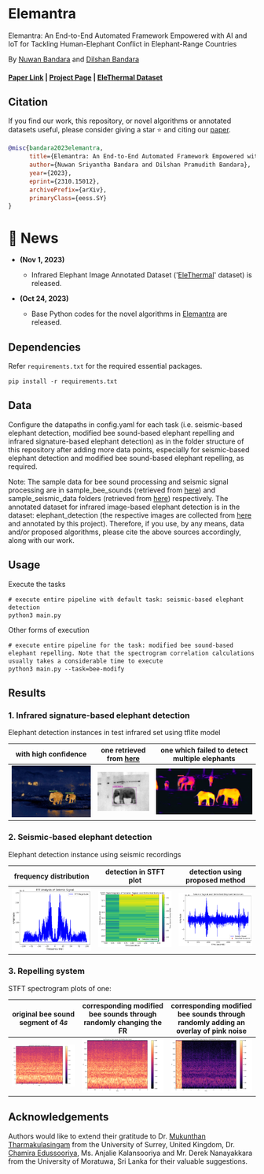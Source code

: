 # Elemantra

Elemantra: An End-to-End Automated Framework Empowered with AI and IoT for Tackling Human-Elephant Conflict in Elephant-Range Countries

By [Nuwan Bandara](https://sites.google.com/view/nuwan-bandara/) and [Dilshan Bandara](https://www.linkedin.com/in/dilshan--bandara/)

#### [Paper Link](https://arxiv.org/abs/2310.15012) | [Project Page](https://nuwansribandara.github.io/Elemantra/) | [EleThermal Dataset](https://github.com/NuwanSriBandara/Elemantra/tree/main/data/Thermal_Elephant_Dataset)

## Citation

If you find our work, this repository, or novel algorithms or annotated datasets useful, please consider giving a star ⭐ and citing our [paper](https://arxiv.org/abs/2310.15012).
```bibtex
@misc{bandara2023elemantra,
      title={Elemantra: An End-to-End Automated Framework Empowered with AI and IoT for Tackling Human-Elephant Conflict in Elephant-Range Countries}, 
      author={Nuwan Sriyantha Bandara and Dilshan Pramudith Bandara},
      year={2023},
      eprint={2310.15012},
      archivePrefix={arXiv},
      primaryClass={eess.SY}
}
```

# :rocket: News

<!---
 * **(Mar 25, 2023)**

# * An implementation supporting PyTorchDistributedDataParallel (DDP) is available [here](https://github.com/auniquesun/CrossPoint-DDP). Thanks to [Jerry Sun](https://auniquesun.github.io/)

# * **(Mar 2, 2022)**

#  * Paper accepted at CVPR 2022 :tada: your comment goes here
and here
-->

* **(Nov 1, 2023)** 
  * Infrared Elephant Image Annotated Dataset ('[EleThermal](https://github.com/NuwanSriBandara/Elemantra/tree/main/data/Thermal_Elephant_Dataset)' dataset) is released.

* **(Oct 24, 2023)** 
  * Base Python codes for the novel algorithms in [Elemantra](https://arxiv.org/abs/2310.15012) are released.

## Dependencies

Refer `requirements.txt` for the required essential packages.

```
pip install -r requirements.txt
```

## Data

Configure the datapaths in config.yaml for each task (i.e. seismic-based elephant detection, modified bee sound-based elephant repelling and infrared signature-based elephant detection) as in the folder structure of this repository after adding more data points, especially for seismic-based elephant detection and modified bee sound-based elephant repelling, as required. 

Note: The sample data for bee sound processing and seismic signal processing are in sample_bee_sounds (retrieved from [here](https://zenodo.org/record/1321278)) and sample_seismic_data folders (retrieved from [here](https://zenodo.org/record/4642565)) respectively. The annotated dataset for infrared image-based elephant detection is in the dataset: elephant_detection (the respective images are collected from [here](https://github.com/arribada/human-wildlife-conflict) and annotated by this project). Therefore, if you use, by any means, data and/or proposed algorithms, please cite the above sources accordingly, along with our work. 

## Usage

Execute the tasks
```
# execute entire pipeline with default task: seismic-based elephant detection
python3 main.py
```
Other forms of execution
```
# execute entire pipeline for the task: modified bee sound-based elephant repelling. Note that the spectrogram correlation calculations usually takes a considerable time to execute
python3 main.py --task=bee-modify
```

## Results

### 1. Infrared signature-based elephant detection

Elephant detection instances in test infrared set using tflite model

 with high confidence      |  one retrieved from [here](https://github.com/arribada/human-wildlife-conflict)          |   one which failed to detect multiple elephants
:-------------------------:|:-------------------------:|:-------------------------:
![](https://github.com/NuwanSriBandara/Elemantra/blob/main/Figures/detection_results_3.jpg)  |  ![](https://github.com/NuwanSriBandara/Elemantra/blob/main/Figures/detection_results.png) |  ![](https://github.com/NuwanSriBandara/Elemantra/blob/main/Figures/detection_results_2.png)

### 2. Seismic-based elephant detection

Elephant detection instance using seismic recordings

 frequency distribution             |  detection in STFT plot         |  detection using proposed method
:-------------------------:|:-------------------------:|:-------------------------:
![](https://github.com/NuwanSriBandara/Elemantra/blob/main/Figures/fft_analysis.png)  |  ![](https://github.com/NuwanSriBandara/Elemantra/blob/main/Figures/spectrogram_figure.png) |  ![](https://github.com/NuwanSriBandara/Elemantra/blob/main/Figures/recorded_signal_figure.png)
 

### 3. Repelling system

STFT spectrogram plots of one:

 original bee sound segment of 4𝑠         |  corresponding modified bee sounds through randomly changing the FR         |  corresponding modified bee sounds through randomly adding an overlay of pink noise
:-------------------------:|:-------------------------:|:-------------------------:
![](https://github.com/NuwanSriBandara/Elemantra/blob/main/Figures/spectro_original_audio.png)  |  ![](https://github.com/NuwanSriBandara/Elemantra/blob/main/Figures/spectro_modified_audio_method_1.png) |  ![](https://github.com/NuwanSriBandara/Elemantra/blob/main/Figures/spectro_modified_audio_method_2.png)

## Acknowledgements
Authors would like to extend their gratitude to Dr. [Mukunthan Tharmakulasingam](https://scholar.google.com/citations?user=EKVOAysAAAAJ&hl=en) from the University of Surrey, United Kingdom, Dr. [Chamira Edussooriya](https://scholar.google.com/citations?hl=en&user=qe5byo4AAAAJ), Ms. Anjalie Kalansooriya and Mr. Derek Nanayakkara from the University of Moratuwa, Sri Lanka for their valuable suggestions.

